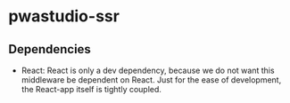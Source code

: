 # pwastudio-ssr

## Dependencies
- React: React is only a dev dependency, because we do not want this middleware be dependent on React. 
    Just for the ease of development, the React-app itself is tightly coupled.